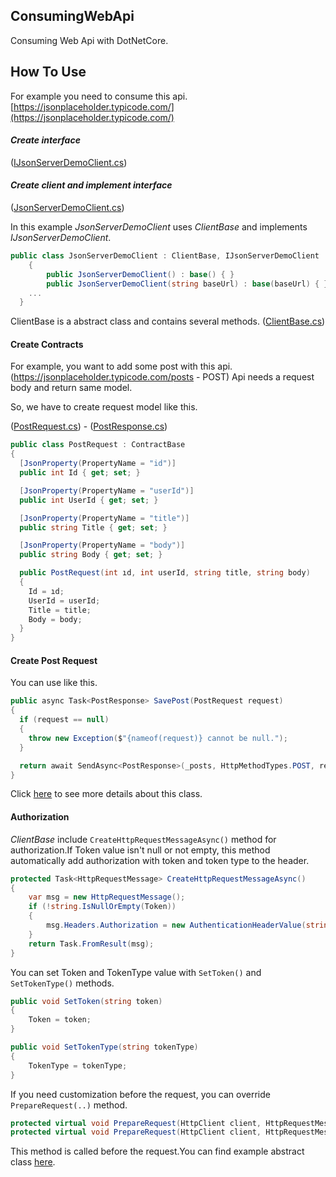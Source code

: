 ## ConsumingWebApi
Consuming Web Api with DotNetCore.

## How To Use

For example you need to consume this api. [https://jsonplaceholder.typicode.com/](https://jsonplaceholder.typicode.com/)

#### ***Create interface***
([IJsonServerDemoClient.cs](./ClientDemo.Application/JsonServerClient/Abstract/IJsonServerDemoClient.cs))
#### ***Create client and implement interface***
([JsonServerDemoClient.cs](./ClientDemo.Application/JsonServerClient/Concrete/JsonServerDemoClient.cs))

In this example *JsonServerDemoClient* uses *ClientBase* and implements *IJsonServerDemoClient*. 
```csharp
public class JsonServerDemoClient : ClientBase, IJsonServerDemoClient
	{
		public JsonServerDemoClient() : base() { }
		public JsonServerDemoClient(string baseUrl) : base(baseUrl) { }
    ...
  }
```

ClientBase is a abstract class and contains several methods.
([ClientBase.cs](./ClientDemo.Core/Web/Client/ClientBase.cs))

#### Create Contracts

For example, you want to add some post with this api.(https://jsonplaceholder.typicode.com/posts - POST)
Api needs a request body and return same model. 

So, we have to create request model like this.

([PostRequest.cs](./ClientDemo.Application/JsonServerClient/Contracts/Request/PostRequest.cs)) - 
([PostResponse.cs](./ClientDemo.Application/JsonServerClient/Contracts/Response/PostResponse.cs))

```csharp
public class PostRequest : ContractBase
{
  [JsonProperty(PropertyName = "id")]
  public int Id { get; set; }

  [JsonProperty(PropertyName = "userId")]
  public int UserId { get; set; }

  [JsonProperty(PropertyName = "title")]
  public string Title { get; set; }

  [JsonProperty(PropertyName = "body")]
  public string Body { get; set; }

  public PostRequest(int ıd, int userId, string title, string body)
  {
    Id = ıd;
    UserId = userId;
    Title = title;
    Body = body;
  }
}
```

#### Create Post Request

You can use like this.

```csharp
public async Task<PostResponse> SavePost(PostRequest request)
{
  if (request == null)
  {
    throw new Exception($"{nameof(request)} cannot be null.");
  }

  return await SendAsync<PostResponse>(_posts, HttpMethodTypes.POST, request);
}
```

Click [here](./ClientDemo.Application/JsonServerClient/Concrete/JsonServerDemoClient.cs) to see more details about this class.

#### Authorization

*ClientBase* include `CreateHttpRequestMessageAsync()` method for authorization.If Token value isn't null or not empty, this method automatically add authorization with token and token type to the header.

```csharp
protected Task<HttpRequestMessage> CreateHttpRequestMessageAsync()
{
	var msg = new HttpRequestMessage();
	if (!string.IsNullOrEmpty(Token))
	{
		msg.Headers.Authorization = new AuthenticationHeaderValue(string.IsNullOrEmpty(TokenType) ? "Bearer" : TokenType, Token);
	}
	return Task.FromResult(msg);
}
```
You can set Token and TokenType value with `SetToken()` and `SetTokenType()` methods.
```csharp
public void SetToken(string token)
{
	Token = token;
}

public void SetTokenType(string tokenType)
{
	TokenType = tokenType;
}

```

If you need customization before the request, you can override `PrepareRequest(..)` method.

```csharp
protected virtual void PrepareRequest(HttpClient client, HttpRequestMessage request, string url) { }
protected virtual void PrepareRequest(HttpClient client, HttpRequestMessage request, StringBuilder urlBuilder) { }
```

This method is called before the request.You can find example abstract class [here](./ClientDemo.Application/Abstract/WebApiClientBase.cs).

